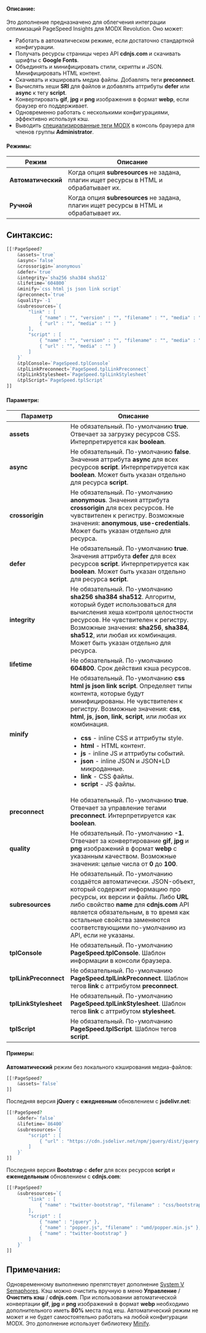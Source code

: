 #### Описание:

Это дополнение предназначено для облегчения интеграции оптимизаций PageSpeed Insights для MODX Revolution. Оно может:

- Работать в автоматическом режиме, если достаточно стандартной конфигурации.
- Получать ресурсы страницы через API **cdnjs.com** и скачивать шрифты с **Google Fonts**.
- Объединять и минифицировать стили, скрипты и JSON. Минифицировать HTML контент.
- Скачивать и кэшировать медиа файлы. Добавлять теги **preconnect**.
- Вычислять хеши **SRI** для файлов и добавлять аттрибуты **defer** или **async** к тегу **script**.
- Конвертировать **gif**, **jpg** и **png** изображения в формат **webp**, если браузер его поддерживает.
- Одновременно работать с несколькими конфигурациями, эффективно используя кэш.
- Выводить [специализированные теги MODX](https://docs.modx.com/revolution/2.x/making-sites-with-modx/tag-syntax#TagSyntax-Timing) в консоль браузера для членов группы **Administrator**.

#### Режимы:

| Режим | Описание |
| ------------- | ------------- |
| **Автоматический** | Когда опция **subresources** не задана, плагин ищет ресурсы в HTML и обрабатывает их. |
| **Ручной** | Когда опция **subresources** не задана, плагин ищет ресурсы в HTML и обрабатывает их. |

## Синтаксис:

``` php
[[!PageSpeed?
    &assets=`true`
    &async=`false`
    &crossorigin=`anonymous`
    &defer=`true`
    &integrity=`sha256 sha384 sha512`
    &lifetime=`604800`
    &minify=`css html js json link script`
    &preconnect=`true`
    &quality=`-1`
    &subresources=`{
        "link" : [
            { "name" : "", "version" : "", "filename" : "", "media" : "" },
            { "url" : "", "media" : "" }
        ],
        "script" : [
            { "name" : "", "version" : "", "filename" : "", "media" : "" },
            { "url" : "", "media" : "" }
        ]
    }`
    &tplConsole=`PageSpeed.tplConsole`
    &tplLinkPreconnect=`PageSpeed.tplLinkPreconnect`
    &tplLinkStylesheet=`PageSpeed.tplLinkStylesheet`
    &tplScript=`PageSpeed.tplScript`
]]
```

#### Параметри:

| Параметр | Описание |
| ------------- | ------------- |
| **assets** | Не обязательный. По-умолчанию **true**. Отвечает за загрузку ресурсов CSS. Интерпретируется как **boolean**. |
| **async** | Не обязательный. По-умолчанию **false**. Значения аттрибута **async** для всех ресурсов **script**. Интерпретируется как **boolean**. Может быть указан отдельно для ресурса **script**. |
| **crossorigin** | Не обязательный. По-умолчанию **anonymous**. Значения аттрибута **crossorigin** для всех ресурсов. Не чувствителен к регистру. Возможные значения: **anonymous**, **use-credentials**. Может быть указан отдельно для ресурса. |
| **defer** | Не обязательный. По-умолчанию **true**. Значения аттрибута **defer** для всех ресурсов **script**. Интерпретируется как **boolean**. Может быть указан отдельно для ресурса **script**. |
| **integrity** | Не обязательный. По-умолчанию **sha256 sha384 sha512**. Алгоритм, который будет использоваться для вычисления хеша контроля целостности ресурсов. Не чувствителен к регистру. Возможные значения: **sha256**, **sha384**, **sha512**, или любая их комбинация. Может быть указан отдельно для ресурса. |
| **lifetime** | Не обязательный. По-умолчанию **604800**. Срок действия кэша ресурсов. |
| **minify** | Не обязательный. По-умолчанию **css html js json link script**. Определяет типы контента, которые будут минифицированы. Не чувствителен к регистру. Возможные значения: **css**, **html**, **js**, **json**, **link**, **script**, или любая их комбинация. <ul><li>**css** - inline CSS и аттрибуты style.</li><li>**html** - HTML контент.</li><li>**js** - inline JS и аттрибуты событий.</li><li>**json** - inline JSON и JSON+LD микроданные.</li><li>**link** - CSS файлы.</li><li>**script** - JS файлы.</li></ul> |
| **preconnect** | Не обязательный. По-умолчанию **true**. Отвечает за управление тегами **preconnect**. Интерпретируется как **boolean**. |
| **quality** | Не обязательный. По-умолчанию **-1**. Отвечает за конвертирование **gif**, **jpg** и **png** изображений в формат **webp** с указанным качеством. Возможные значения: целые числа от **0** до **100**. |
| **subresources** | Не обязательный. По-умолчанию создаётся автоматически. JSON-объект, который содержит информацию про ресурсы, их версии и файлы. Либо **URL** либо свойство **name** для **cdnjs.com** API является обязательным, в то время как остальные свойства заменяются соответствующими по-умолчанию из API, если не указаны. |
| **tplConsole** | Не обязательный. По-умолчанию **PageSpeed.tplConsole**. Шаблон информации в консоли браузера. |
| **tplLinkPreconnect** | Не обязательный. По-умолчанию **PageSpeed.tplLinkPreconnect**. Шаблон тегов **link** с аттрибутом **preconnect**. |
| **tplLinkStylesheet** | Не обязательный. По-умолчанию **PageSpeed.tplLinkStylesheet**. Шаблон тегов **link** с аттрибутом **stylesheet**. |
| **tplScript** | Не обязательный. По-умолчанию **PageSpeed.tplScript**. Шаблон тегов **script**. |

#### Примеры:

**Автоматический** режим без локального кэширования медиа-файлов:
``` php
[[!PageSpeed?
    &assets=`false`
]]
```

Последняя версия **jQuery** с **ежедневным** обновлением с **jsdelivr.net**:
``` php
[[!PageSpeed?
    &defer=`false`
    &lifetime=`86400`
    &subresources=`{
        "script" : [
            { "url" : "https://cdn.jsdelivr.net/npm/jquery/dist/jquery.min.js" }
        ]
    }`
]]
```

Последняя версия **Bootstrap** с **defer** для всех ресурсов **script** и **еженедельным** обновлением с **cdnjs.com**:
``` php
[[!PageSpeed?
    &subresources=`{
        "link" : [
            { "name" : "twitter-bootstrap", "filename" : "css/bootstrap.min.css" }
        ],
        "script" : [
            { "name" : "jquery" },
            { "name" : "popper.js", "filename" : "umd/popper.min.js" },
            { "name" : "twitter-bootstrap" }
        ]
    }`
]]
```

## Примечания:

Одновременному выполнению препятствует дополнение [System V Semaphores](https://www.php.net/manual/en/book.sem.php). Кэш можно очистить вручную в меню **Управление** / **Очистить кэш** / **cdnjs.com**. При использовании автоматической конвертации **gif**, **jpg** и **png** изображений в формат **webp** необходимо дополнительного иметь **80%** места под кеш. Автоматический режим не может и не будет самостоятельно работать на любой конфигурации MODX. Это дополнение использует библиотеку [Minify](https://github.com/matthiasmullie/minify).
